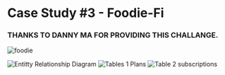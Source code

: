 # ﻿Case Study #3 - Foodie-Fi

### THANKS TO DANNY MA FOR PROVIDING THIS CHALLANGE.

![foodie](https://user-images.githubusercontent.com/104282317/210137009-92338f7e-44a5-4b0c-bb61-c2ca91cde667.JPG)


![Entitty Relationship Diagram](https://user-images.githubusercontent.com/104282317/210137323-8d306ecb-80c9-4eea-87a7-040eabfbb192.JPG)
![Tables 1  Plans](https://user-images.githubusercontent.com/104282317/210137324-bb0cf98a-cf24-46a8-8aa3-8ba830f1e63f.JPG)
![Table 2  subscriptions](https://user-images.githubusercontent.com/104282317/210137326-9cfdc2d5-7dc6-4956-a044-5af49c0d522b.JPG)

